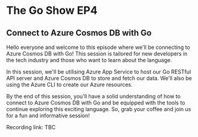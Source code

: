 # The Go Show EP4

## Connect to Azure Cosmos DB with Go

Hello everyone and welcome to this episode where we'll be connecting to Azure Cosmos DB with Go! This session is tailored for new developers in the tech industry and those who want to learn about the language.

In this session, we'll be utilising Azure App Service to host our Go RESTful API server and Azure Cosmos DB to store and fetch our data. We'll also be using the Azure CLI to create our Azure resources.

By the end of this session, you'll have a solid understanding of how to connect to Azure Cosmos DB with Go and be equipped with the tools to continue exploring this exciting language. So, grab your coffee and join us for a fun and informative session! 

Recording link: TBC
